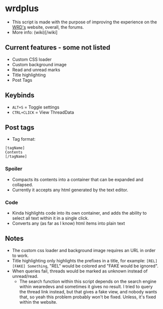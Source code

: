 # wrdplus
* This script is made with the purpose of improving the experience on the [WRD's](wearedevs.net) website, overall, the forums.
* More info: (wiki)[/wiki]
## Current features - some not listed
* Custom CSS loader
* Custom background image
* Read and unread marks
* Title highlighting
* Post Tags

## Keybinds
* ``ALT+S`` = Toggle settings
* ``CTRL+CLICK`` = View ThreadData

## Post tags
* Tag format:
```
[tagName]
Contents
[/tagName]
```
### Spoiler
* Compacts its contents into a container that can be expanded and collapsed.
* Currently it accepts any html generated by the text editor.

### Code
* Kinda highlights code into its own container, and adds the ability to select all text within it in a single click.
* Converts any (as far as I know) html items into plain text

## Notes
* The custom css loader and background image requires an URL in order to work.
* Title highlighting only highlights the prefixes in a title, for example: ``[REL][FAKE] Something``, "REL" would be colored and "FAKE would be ignored".
* When queries fail, threads would be marked as unknown instead of unread/read.
  * The search function within this script depends on the search engine within wearedevs and sometimes it gives no result. I tried to query the thread link instead, but that gives a fake view, and nobody wants that, so yeah this problem probably won't be fixed. Unless, it's fixed within the website.
